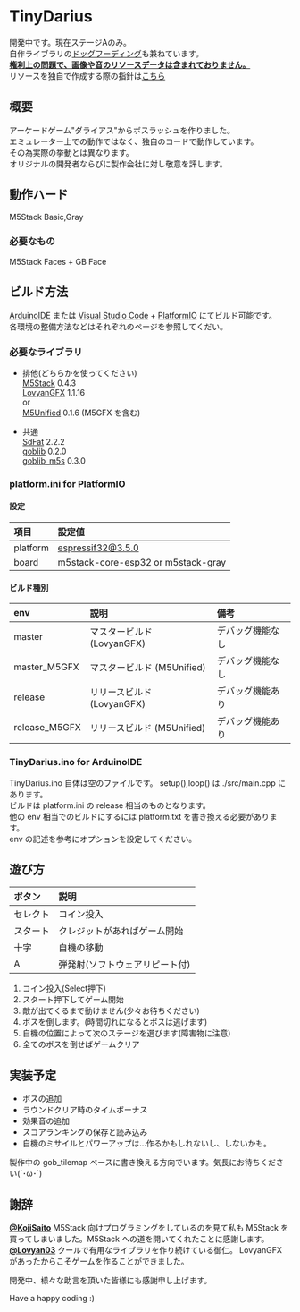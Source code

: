 # TinyDarius

開発中です。現在ステージAのみ。  
自作ライブラリの[ドッグフーディング](https://ja.wikipedia.org/wiki/%E3%83%89%E3%83%83%E3%82%B0%E3%83%95%E3%83%BC%E3%83%87%E3%82%A3%E3%83%B3%E3%82%B0)も兼ねています。  
<ins>**権利上の問題で、画像や音のリソースデータは含まれておりません。**</ins>  
リソースを独自で作成する際の指針は[こちら](HowToMakeResources.md)


## 概要
アーケードゲーム"ダライアス"からボスラッシュを作りました。  
エミュレーター上での動作ではなく、独自のコードで動作しています。  
その為実際の挙動とは異なります。  
オリジナルの開発者ならびに製作会社に対し敬意を評します。

## 動作ハード
M5Stack Basic,Gray  

### 必要なもの
M5Stack Faces + GB Face  

## ビルド方法
[ArduinoIDE](https://www.arduino.cc/en/software) または [Visual Studio Code](https://code.visualstudio.com/) + [PlatformIO](https://platformio.org/) にてビルド可能です。  
各環境の整備方法などはそれぞれのページを参照してくだい。  

### 必要なライブラリ
* 排他(どちらかを使ってください)  
[M5Stack](https://github.com/m5stack/M5Stack) 0.4.3  
[LovyanGFX](https://github.com/lovyan03/LovyanGFX) 1.1.16  
or  
[M5Unified](https://github.com/m5stack/M5Unified) 0.1.6 (M5GFX を含む)

* 共通  
[SdFat](https://github.com/greiman/SdFat) 2.2.2  
[goblib](https://github.com/GOB52/goblib) 0.2.0  
[goblib_m5s](https://github.com/GOB52/goblib_m5s) 0.3.0

### platform.ini for PlatformIO

#### 設定

|項目 |設定値 |
|:---|:---|
|platform | espressif32@3.5.0 |
|board | m5stack-core-esp32 or m5stack-gray|


#### ビルド種別

|env|説明|備考|
|:---|:---|:---|
|master|マスタービルド (LovyanGFX)|デバッグ機能なし|
|master\_M5GFX|マスタービルド (M5Unified)|デバッグ機能なし|
|release|リリースビルド (LovyanGFX)|デバッグ機能あり|
|release\_M5GFX|リリースビルド (M5Unified)|デバッグ機能あり|

### TinyDarius.ino for ArduinoIDE

TinyDarius.ino 自体は空のファイルです。 setup(),loop() は ./src/main.cpp にあります。  
ビルドは platform.ini の release 相当のものとなります。  
他の env 相当でのビルドにするには platform.txt を書き換える必要があります。  
env の記述を参考にオプションを設定してください。

## 遊び方

|ボタン|説明|
|:---|:---|
|セレクト|コイン投入|
|スタート|クレジットがあればゲーム開始|
|十字|自機の移動|
|A| 弾発射(ソフトウェアリピート付)|

1. コイン投入(Select押下)
1. スタート押下してゲーム開始
1. 敵が出てくるまで動けません(少々お待ちください)
1. ボスを倒します。(時間切れになるとボスは逃げます)
1. 自機の位置によって次のステージを選びます(障害物に注意)
1. 全てのボスを倒せばゲームクリア

## 実装予定
- ボスの追加
- ラウンドクリア時のタイムボーナス
- 効果音の追加
- スコアランキングの保存と読み込み
- 自機のミサイルとパワーアップは...作るかもしれないし、しないかも。

製作中の gob_tilemap ベースに書き換える方向でいます。気長にお待ちください(´･ω･`)


## 謝辞
**[@KojiSaito](https://twitter.com/kojisaito)** M5Stack 向けプログラミングをしているのを見て私も M5Stack を買ってしまいました。M5Stack への道を開いてくれたことに感謝します。  
**[@Lovyan03](https://github.com/lovyan03)** クールで有用なライブラリを作り続けている御仁。 LovyanGFX があったからこそゲームを作ることができました。  

開発中、様々な助言を頂いた皆様にも感謝申し上げます。  


Have a happy coding :)

